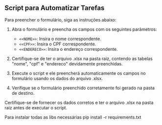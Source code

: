 ## Script para Automatizar Tarefas

Para preencher o formulário, siga as instruções abaixo:

1. Abra o formulário e preencha os campos com os seguintes parâmetros:
   - `<<NOME>>`: Insira o nome correspondente.
   - `<<CPF>>`: Insira o CPF correspondente.
   - `<<ENDERECO>>`: Insira o endereço correspondente.

2. Certifique-se de ter o arquivo .xlsx na pasta raiz, contendo as tabelas "nome", "cpf" e "endereco" devidamente preenchidas.

3. Execute o script e ele preencherá automaticamente os campos no formulário usando os dados do arquivo .xlsx.

4. Verifique se o formulário preenchido corretamente foi gerado na pasta de destino.

Certifique-se de fornecer os dados corretos e ter o arquivo .xlsx na pasta raiz antes de executar o script.

Para instalar todas as libs necessárias
pip install -r requirements.txt

